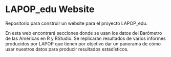 # LAPOP_edu Website

Repositorio para construir un website para el proyecto LAPOP_edu.

En esta web encontrará secciones donde se usan los datos del Barómetro de las Américas en R y RStudio. Se replicarán resultados de varios informes producidos por LAPOP que tienen por objetivo dar un panorama de cómo usar nuestros datos para producir resultados estadísticos.

